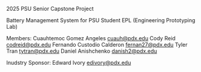 2025 PSU Senior Capstone Project

Battery Management System for PSU Student EPL (Engineering Prototyping Lab)

Members:
Cuauhtemoc Gomez Angeles <cuauh@pdx.edu>
Cody Reid <codreid@pdx.edu>
Fernando Custodio Calderon <fernan27@pdx.edu>
Tyler Tran <tytran@pdx.edu>
Daniel Anishchenko <danish2@pdx.edu>

Inudstry Sponsor: 
Edward Ivory <edivory@pdx.edu>
